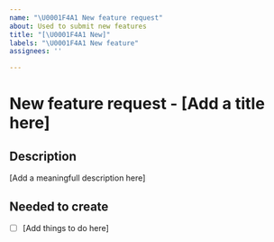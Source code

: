 ```yaml
---
name: "\U0001F4A1 New feature request"
about: Used to submit new features
title: "[\U0001F4A1 New]"
labels: "\U0001F4A1 New feature"
assignees: ''

---
```


# New feature request - [Add a title here]

## Description

[Add a meaningfull description here]



## Needed to create

- [ ] [Add things to do here]

